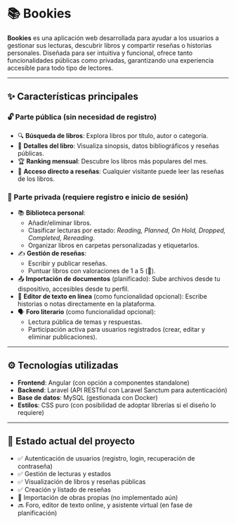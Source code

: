 # 📚 Bookies

**Bookies** es una aplicación web desarrollada para ayudar a los usuarios a gestionar sus lecturas, descubrir libros y compartir reseñas o historias personales. Diseñada para ser intuitiva y funcional, ofrece tanto funcionalidades públicas como privadas, garantizando una experiencia accesible para todo tipo de lectores.

---

## ✨ Características principales

### 🔓 Parte pública (sin necesidad de registro)
- 🔍 **Búsqueda de libros**: Explora libros por título, autor o categoría.
- 📄 **Detalles del libro**: Visualiza sinopsis, datos bibliográficos y reseñas públicas.
- 🏆 **Ranking mensual**: Descubre los libros más populares del mes.
- 🧾 **Acceso directo a reseñas**: Cualquier visitante puede leer las reseñas de los libros.

### 🔐 Parte privada (requiere registro e inicio de sesión)
- 📚 **Biblioteca personal**:
  - Añadir/eliminar libros.
  - Clasificar lecturas por estado: *Reading, Planned, On Hold, Dropped, Completed, Rereading*.
  - Organizar libros en carpetas personalizadas y etiquetarlos.
- ✍️ **Gestión de reseñas**:
  - Escribir y publicar reseñas.
  - Puntuar libros con valoraciones de 1 a 5 (🍪).
- 📤 **Importación de documentos** (planificado): Sube archivos desde tu dispositivo, accesibles desde tu perfil.
- 📝 **Editor de texto en línea** (como funcionalidad opcional): Escribe historias o notas directamente en la plataforma.
- 🗣️ **Foro literario** (como funcionalidad opcional):
  - Lectura pública de temas y respuestas.
  - Participación activa para usuarios registrados (crear, editar y eliminar publicaciones).

---

## ⚙️ Tecnologías utilizadas

- **Frontend**: Angular (con opción a componentes standalone)
- **Backend**: Laravel (API RESTful con Laravel Sanctum para autenticación)
- **Base de datos**: MySQL (gestionada con Docker)
- **Estilos**: CSS puro (con posibilidad de adoptar librerías si el diseño lo requiere)

---

## 🧪 Estado actual del proyecto

- ✅ Autenticación de usuarios (registro, login, recuperación de contraseña)
- ✅ Gestión de lecturas y estados
- ✅ Visualización de libros y reseñas públicas
- ✅ Creación y listado de reseñas
- 🔄 Importación de obras propias (no implementado aún)
- 🔜 Foro, editor de texto online, y asistente virtual (en fase de planificación)

